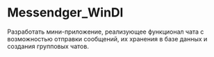 # Messendger_WinDl
Разработать мини-приложение, реализующее функционал чата с возможностью отправки сообщений, их хранения в базе данных и создания групповых чатов.
